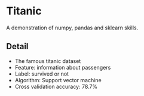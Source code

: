 # Titanic

A demonstration of numpy, pandas and sklearn skills.  

## Detail
- The famous titanic dataset 
- Feature: information about passengers
- Label: survived or not
- Algorithm: Support vector machine
- Cross validation accuracy: 78.7%
